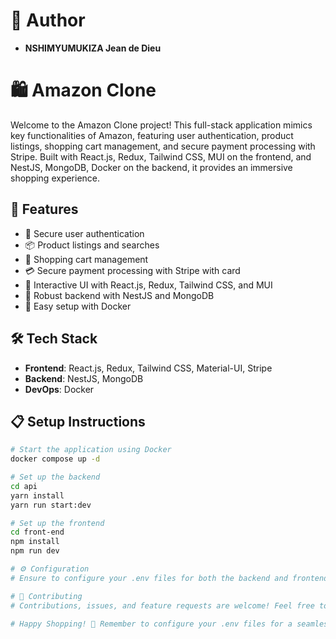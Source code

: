 # 👤 Author

- **NSHIMYUMUKIZA Jean de Dieu**
# 🛍 Amazon Clone

Welcome to the Amazon Clone project! This full-stack application mimics key functionalities of Amazon, featuring user authentication, product listings, shopping cart management, and secure payment processing with Stripe. Built with React.js, Redux, Tailwind CSS, MUI on the frontend, and NestJS, MongoDB, Docker on the backend, it provides an immersive shopping experience.

## 🚀 Features

- 🔐 Secure user authentication
- 📦 Product listings and searches
- 🛒 Shopping cart management
- 💳 Secure payment processing with Stripe with card
- 🎨 Interactive UI with React.js, Redux, Tailwind CSS, and MUI
- 🔧 Robust backend with NestJS and MongoDB
- 🐳 Easy setup with Docker

## 🛠 Tech Stack

- **Frontend**: React.js, Redux, Tailwind CSS, Material-UI, Stripe
- **Backend**: NestJS, MongoDB
- **DevOps**: Docker

## 📋 Setup Instructions

```bash
# Start the application using Docker
docker compose up -d

# Set up the backend
cd api
yarn install
yarn run start:dev

# Set up the frontend
cd front-end
npm install
npm run dev 

# ⚙️ Configuration
# Ensure to configure your .env files for both the backend and frontend according to the provided examples in each directory.

# 🤝 Contributing
# Contributions, issues, and feature requests are welcome! Feel free to check the issues page.

# Happy Shopping! 🛒 Remember to configure your .env files for a seamless experience.
